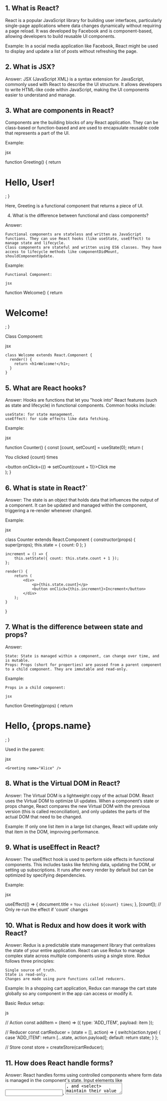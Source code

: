 ## 1. What is React?
 React is a popular JavaScript library for building user interfaces, particularly single-page applications where data changes dynamically without requiring a page reload. It was developed by Facebook and is component-based, allowing developers to build reusable UI components.

Example: In a social media application like Facebook, React might be used to display and update a list of posts without refreshing the page.

## 2. What is JSX?

Answer: JSX (JavaScript XML) is a syntax extension for JavaScript, commonly used with React to describe the UI structure. It allows developers to write HTML-like code within JavaScript, making the UI components easier to understand and manage.

## 3. What are components in React?

Components are the building blocks of any React application. They can be class-based or function-based and are used to encapsulate reusable code that represents a part of the UI.

Example:

jsx

function Greeting() {
    return <h1>Hello, User!</h1>;
}

Here, Greeting is a functional component that returns a piece of UI.

4. What is the difference between functional and class components?

Answer:

    Functional components are stateless and written as JavaScript functions. They can use React hooks (like useState, useEffect) to manage state and lifecycle.
    Class components are stateful and written using ES6 classes. They have access to lifecycle methods like componentDidMount, shouldComponentUpdate.

Example:

    Functional Component:

    jsx

function Welcome() {
  return <h1>Welcome!</h1>;
}

Class Component:

jsx

    class Welcome extends React.Component {
      render() {
        return <h1>Welcome!</h1>;
      }
    }

## 5. What are React hooks?

Answer: Hooks are functions that let you "hook into" React features (such as state and lifecycle) in functional components. Common hooks include:

    useState: for state management.
    useEffect: for side effects like data fetching.

Example:

jsx

function Counter() {
    const [count, setCount] = useState(0);
    return (
        <div>
            <p>You clicked {count} times</p>
            <button onClick={() => setCount(count + 1)}>Click me</button>
        </div>
    );
}

## 6. What is state in React?`

Answer: The state is an object that holds data that influences the output of a component. It can be updated and managed within the component, triggering a re-render whenever changed.

Example:

jsx

class Counter extends React.Component {
    constructor(props) {
        super(props);
        this.state = { count: 0 };
    }

    increment = () => {
        this.setState({ count: this.state.count + 1 });
    };

    render() {
        return (
            <div>
                <p>{this.state.count}</p>
                <button onClick={this.increment}>Increment</button>
            </div>
        );
    }
}

## 7. What is the difference between state and props?

Answer:

    State: State is managed within a component, can change over time, and is mutable.
    Props: Props (short for properties) are passed from a parent component to a child component. They are immutable and read-only.

Example:

    Props in a child component:

    jsx

function Greeting(props) {
  return <h1>Hello, {props.name}</h1>;
}

Used in the parent:

jsx

    <Greeting name="Alice" />

## 8. What is the Virtual DOM in React?

Answer: The Virtual DOM is a lightweight copy of the actual DOM. React uses the Virtual DOM to optimize UI updates. When a component’s state or props change, React compares the new Virtual DOM with the previous version (this is called reconciliation), and only updates the parts of the actual DOM that need to be changed.

Example: If only one list item in a large list changes, React will update only that item in the DOM, improving performance.
## 9. What is useEffect in React?

Answer: The useEffect hook is used to perform side effects in functional components. This includes tasks like fetching data, updating the DOM, or setting up subscriptions. It runs after every render by default but can be optimized by specifying dependencies.

Example:

jsx

useEffect(() => {
    document.title = `You clicked ${count} times`;
}, [count]);  // Only re-run the effect if 'count' changes

## 10. What is Redux and how does it work with React?

Answer: Redux is a predictable state management library that centralizes the state of your entire application. React can use Redux to manage complex state across multiple components using a single store. Redux follows three principles:

    Single source of truth.
    State is read-only.
    Changes are made using pure functions called reducers.

Example: In a shopping cart application, Redux can manage the cart state globally so any component in the app can access or modify it.

Basic Redux setup:

js

// Action
const addItem = (item) => ({ type: 'ADD_ITEM', payload: item });

// Reducer
const cartReducer = (state = [], action) => {
    switch(action.type) {
        case 'ADD_ITEM':
            return [...state, action.payload];
        default:
            return state;
    }
};

// Store
const store = createStore(cartReducer);

## 11. How does React handle forms?

Answer: React handles forms using controlled components where form data is managed in the component's state. Input elements like <input>, <textarea>, and <select> maintain their value in the state and update based on user input.

Example:

jsx

function MyForm() {
    const [name, setName] = useState('');
    const handleChange = (e) => setName(e.target.value);

    return (
        <form>
            <input type="text" value={name} onChange={handleChange} />
            <button type="submit">Submit</button>
        </form>
    );
}

## 12. What are higher-order components (HOCs)?

Answer: A Higher-Order Component (HOC) is a function that takes a component and returns a new component. It’s used to reuse component logic across multiple components.

Example:

jsx

function withAuth(Component) {
    return function AuthComponent(props) {
        const isAuthenticated = true; // Simplified for example
        return isAuthenticated ? <Component {...props} /> : <Redirect to="/login" />;
    };
}

## 13. What are pure components in React?

Answer: A pure component in React is a component that implements the shouldComponentUpdate lifecycle method with a shallow comparison of props and state. It helps in improving performance by preventing unnecessary re-renders.

Example:

jsx

class PureGreeting extends React.PureComponent {
    render() {
        return <h1>Hello, {this.props.name}</h1>;
    }
}

## 14. What is the difference between useCallback and useMemo?

Answer:

    useCallback: It memoizes a callback function to prevent it from being recreated on every render, useful for optimizing child components that depend on functions.
    useMemo: It memoizes the result of a computation and only recomputes it when dependencies change, preventing unnecessary calculations.

Example:

jsx

const memoizedCallback = useCallback(() => {
    doSomething(a, b);
}, [a, b]);

const memoizedValue = useMemo(() => computeExpensiveValue(a, b), [a, b]);

These questions cover a broad range of React fundamentals, helping you prepare for various interview scenarios!
You said:
more imp questions
ChatGPT said:
ChatGPT

Here are additional important React interview questions, covering advanced topics, optimization, and ecosystem tools:
## 15. What is the difference between useEffect and useLayoutEffect?

Answer:

    useEffect: Runs asynchronously after rendering, making it suitable for tasks like data fetching, timers, or updating the DOM after the render is painted.
    useLayoutEffect: Runs synchronously after DOM mutations but before the browser repaints the screen. It's useful for measuring or modifying the layout (e.g., animations, measuring DOM elements).

Example:

jsx

useEffect(() => {
    console.log('useEffect: Runs after paint');
});

useLayoutEffect(() => {
    console.log('useLayoutEffect: Runs before paint');
});

## 16. What is the Context API?

Answer: The Context API allows you to pass data through the component tree without manually passing props at every level. It’s used for global state management in React applications to avoid "prop drilling."

Example:

jsx

const ThemeContext = React.createContext('light');

function App() {
    return (
        <ThemeContext.Provider value="dark">
            <Toolbar />
        </ThemeContext.Provider>
    );
}

function Toolbar() {
    return <ThemedButton />;
}

function ThemedButton() {
    const theme = useContext(ThemeContext);
    return <button>{theme}</button>;
}

## 17. What are React Portals?

Answer: React Portals allow you to render a component outside of its parent DOM hierarchy. It is useful for rendering elements like modals, tooltips, or pop-ups where z-index or overflow might interfere with the layout.

Example:

jsx

const modalRoot = document.getElementById('modal-root');

function Modal({ children }) {
    return ReactDOM.createPortal(children, modalRoot);
}

18. What is Prop Drilling and how can it be avoided?

Answer: Prop drilling refers to passing data through multiple levels of components even if only the child component needs it. This makes the code harder to maintain and debug. It can be avoided using the Context API or state management libraries like Redux.

Example: Instead of passing props down multiple levels:

jsx

<Parent>
  <Child>
    <Grandchild prop={value} />
  </Child>
</Parent>

Use Context to provide value directly to Grandchild without drilling.
19. What is the difference between React.memo and React.PureComponent?

Answer:

    React.memo: It is used to optimize functional components. It prevents unnecessary re-renders by memoizing the component and re-rendering only if the props change.
    React.PureComponent: It’s used for class components. It performs a shallow comparison of props and state to avoid re-rendering unless there are changes.

Example:

    React.memo for functional components:

    jsx

    const MyComponent = React.memo(function MyComponent(props) {
        return <div>{props.value}</div>;
    });

20. How does the React rendering process work?

Answer: React uses a two-phase process:

    Reconciliation: React builds a Virtual DOM to compare the old and new states. Only the differences are marked for update.
    Commit Phase: After reconciliation, React updates the real DOM in a minimal and efficient way using a process called diffing.

Example: If a component’s state changes, React compares the current state and props with the previous ones, calculates the minimal set of changes, and applies them to the real DOM.
21. What are React fragments?

Answer: Fragments allow you to group multiple elements without adding an extra DOM node (like a div). This helps keep the DOM structure clean.

Example:

jsx

return (
    <React.Fragment>
        <h1>Hello</h1>
        <p>World!</p>
    </React.Fragment>
);

You can also use the shorthand:

jsx

return (
    <>
        <h1>Hello</h1>
        <p>World!</p>
    </>
);

22. What is lazy loading in React?

Answer: Lazy loading is a technique to defer loading components until they are required, improving the initial loading performance of an app. React provides React.lazy() to achieve this in combination with Suspense.

Example:

jsx

const LazyComponent = React.lazy(() => import('./MyComponent'));

function App() {
    return (
        <Suspense fallback={<div>Loading...</div>}>
            <LazyComponent />
        </Suspense>
    );
}

23. What is the useReducer hook and when should you use it?

Answer: useReducer is an alternative to useState for managing complex state logic or multiple states that depend on each other. It allows state updates via a reducer function (similar to Redux).

Example:

jsx

const initialState = { count: 0 };

function reducer(state, action) {
    switch (action.type) {
        case 'increment':
            return { count: state.count + 1 };
        case 'decrement':
            return { count: state.count - 1 };
        default:
            return state;
    }
}

function Counter() {
    const [state, dispatch] = useReducer(reducer, initialState);
    return (
        <div>
            <p>{state.count}</p>
            <button onClick={() => dispatch({ type: 'increment' })}>+</button>
            <button onClick={() => dispatch({ type: 'decrement' })}>-</button>
        </div>
    );
}

24. What are error boundaries in React?

Answer: Error boundaries are React components that catch JavaScript errors anywhere in their child component tree, log those errors, and display a fallback UI instead of crashing the entire application.

Example:

jsx

class ErrorBoundary extends React.Component {
    constructor(props) {
        super(props);
        this.state = { hasError: false };
    }

    static getDerivedStateFromError(error) {
        return { hasError: true };
    }

    componentDidCatch(error, info) {
        console.log(error, info);
    }

    render() {
        if (this.state.hasError) {
            return <h1>Something went wrong.</h1>;
        }
        return this.props.children;
    }
}

25. What is server-side rendering (SSR) in React, and how does it differ from client-side rendering (CSR)?

Answer:

    Server-Side Rendering (SSR): In SSR, the React components are rendered on the server and the complete HTML is sent to the client. This improves initial load time and SEO but increases server load.
    Client-Side Rendering (CSR): In CSR, the components are rendered entirely in the browser after the initial HTML is loaded. This reduces server load but can result in slower initial load times.

Example:

    SSR in Next.js:

    js

export async function getServerSideProps() {
    const res = await fetch('https://api.example.com/data');
    const data = await res.json();
    return { props: { data } };
}

CSR in traditional React:

js

    useEffect(() => {
        fetch('https://api.example.com/data')
            .then(res => res.json())
            .then(setData);
    }, []);

26. What is the significance of keys in React?

Answer: Keys help React identify which items have changed, are added, or are removed in lists. They are essential for efficiently updating the UI and maintaining component state across renders.

Example:

jsx

const items = ['apple', 'banana', 'orange'];
return (
    <ul>
        {items.map((item, index) => (
            <li key={index}>{item}</li>
        ))}
    </ul>
);

27. What is reconciliation in React?

Answer: Reconciliation is the process React uses to update the DOM. When the state or props of a component change, React compares the new Virtual DOM with the previous version. It then updates only the changed elements (this process is also called diffing).

Example: When a list item is updated, React compares the new and old lists using keys and only updates the modified list item, rather than re-rendering the entire list.
28. How does React handle events?

Answer: React handles events using synthetic events, which are cross-browser wrappers around the browser’s native events. This ensures that events behave consistently across different browsers.

Example:

jsx

function handleClick(e) {
    e.preventDefault();
    console.log('Link clicked');
}

return <a href="#" onClick={handleClick}>Click me</a>;
